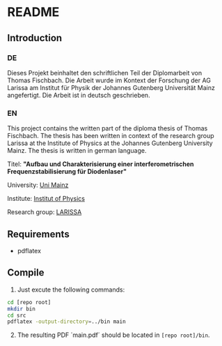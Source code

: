 # README #

## Introduction ##
### DE ###
Dieses Projekt beinhaltet den schriftlichen Teil der Diplomarbeit von Thomas Fischbach. Die Arbeit wurde im Kontext der Forschung der AG Larissa am Institut für Physik der Johannes Gutenberg Universität Mainz angefertigt.
Die Arbeit ist in deutsch geschrieben.

### EN ###
This project contains the written part of the diploma thesis of Thomas Fischbach. The thesis has been written in context of the research group Larissa at the Institute of Physics at the Johannes Gutenberg University Mainz.
The thesis is written in german language.

Titel: **"Aufbau und Charakterisierung einer interferometrischen Frequenzstabilisierung für Diodenlaser"**

University: [Uni Mainz](https://uni-mainz.de/)

Institute: [Institut of Physics](http://www.iph.uni-mainz.de/)

Research group: [LARISSA](https://www.larissa.physik.uni-mainz.de/)

## Requirements ##
- pdflatex

## Compile ##
1. Just excute the following commands:
```sh
cd [repo root]
mkdir bin
cd src
pdflatex -output-directory=../bin main
```
2. The resulting PDF ´main.pdf´ should be located in `[repo root]/bin`.
